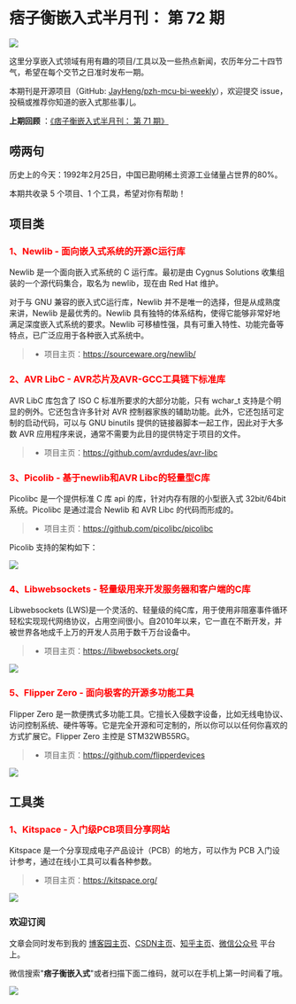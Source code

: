 # 痞子衡嵌入式半月刊： 第 72 期

![](http://henjay724.com/image/cnblogs/pzh_mcu_bi_weekly.PNG)

这里分享嵌入式领域有用有趣的项目/工具以及一些热点新闻，农历年分二十四节气，希望在每个交节之日准时发布一期。

本期刊是开源项目（GitHub: [JayHeng/pzh-mcu-bi-weekly](https://github.com/JayHeng/pzh-mcu-bi-weekly)），欢迎提交 issue，投稿或推荐你知道的嵌入式那些事儿。

**上期回顾** ：[《痞子衡嵌入式半月刊： 第 71 期》](https://www.cnblogs.com/henjay724/p/17114904.html)

## 唠两句

历史上的今天：1992年2月25日，中国已勘明稀土资源工业储量占世界的80%。

本期共收录 5 个项目、1 个工具，希望对你有帮助！

## 项目类

### <font color="red">1、Newlib - 面向嵌入式系统的开源C运行库</font>

Newlib 是一个面向嵌入式系统的 C 运行库。最初是由 Cygnus Solutions 收集组装的一个源代码集合，取名为 newlib，现在由 Red Hat 维护。

对于与 GNU 兼容的嵌入式C运行库，Newlib 并不是唯一的选择，但是从成熟度来讲，Newlib 是最优秀的。Newlib 具有独特的体系结构，使得它能够非常好地满足深度嵌入式系统的要求。Newlib 可移植性强，具有可重入特性、功能完备等特点，已广泛应用于各种嵌入式系统中。

> * 项目主页：https://sourceware.org/newlib/

### <font color="red">2、AVR LibC - AVR芯片及AVR-GCC工具链下标准库</font>

AVR LibC 库包含了 ISO C 标准所要求的大部分功能，只有 wchar_t 支持是个明显的例外。它还包含许多针对 AVR 控制器家族的辅助功能。此外，它还包括可定制的启动代码，可以与 GNU binutils 提供的链接器脚本一起工作，因此对于大多数 AVR 应用程序来说，通常不需要为此目的提供特定于项目的文件。

> * 项目主页：https://github.com/avrdudes/avr-libc

### <font color="red">3、Picolib - 基于newlib和AVR Libc的轻量型C库</font>

Picolibc 是一个提供标准 C 库 api 的库，针对内存有限的小型嵌入式 32bit/64bit 系统。Picolibc 是通过混合 Newlib 和 AVR Libc 的代码而形成的。

> * 项目主页：https://github.com/picolibc/picolibc

Picolib 支持的架构如下：

![](http://henjay724.com/image/biweekly20230223/Picolib.PNG)

### <font color="red">4、Libwebsockets - 轻量级用来开发服务器和客户端的C库</font>

Libwebsockets (LWS)是一个灵活的、轻量级的纯C库，用于使用非阻塞事件循环轻松实现现代网络协议，占用空间很小。自2010年以来，它一直在不断开发，并被世界各地成千上万的开发人员用于数千万台设备中。

> * 项目主页：https://libwebsockets.org/

![](http://henjay724.com/image/biweekly20230223/Libwebsockets.PNG)

### <font color="red">5、Flipper Zero - 面向极客的开源多功能工具</font>

Flipper Zero 是一款便携式多功能工具。它擅长入侵数字设备，比如无线电协议、访问控制系统、硬件等等。它是完全开源和可定制的，所以你可以以任何你喜欢的方式扩展它。Flipper Zero 主控是 STM32WB55RG。

> * 项目主页：https://github.com/flipperdevices

![](http://henjay724.com/image/biweekly20230223/FlipperZero.PNG)

## 工具类

### <font color="red">1、Kitspace - 入门级PCB项目分享网站</font>

Kitspace 是一个分享现成电子产品设计（PCB）的地方，可以作为 PCB 入门设计参考，通过在线小工具可以看各种参数。

> * 项目主页：https://kitspace.org/

![](http://henjay724.com/image/biweekly20230223/Kitspace.PNG)

### 欢迎订阅

文章会同时发布到我的 [博客园主页](https://www.cnblogs.com/henjay724/)、[CSDN主页](https://blog.csdn.net/henjay724)、[知乎主页](https://www.zhihu.com/people/henjay724)、[微信公众号](http://weixin.sogou.com/weixin?type=1&query=痞子衡嵌入式) 平台上。

微信搜索"__痞子衡嵌入式__"或者扫描下面二维码，就可以在手机上第一时间看了哦。

![](http://henjay724.com/image/github/pzhMcu_qrcode_258x258.jpg)

